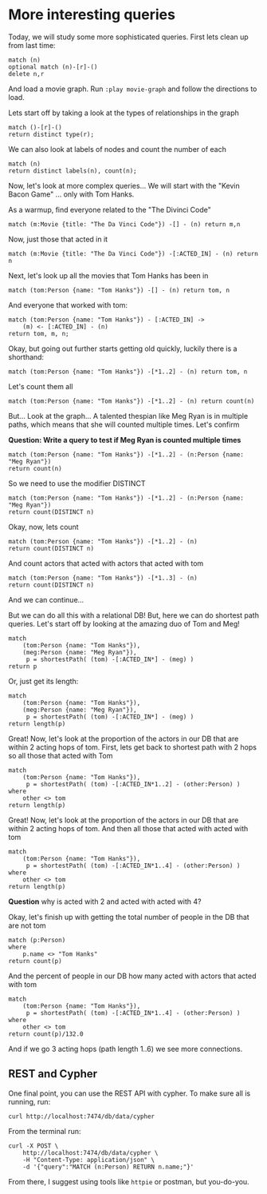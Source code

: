 # More interesting queries

Today, we will study some more sophisticated queries.  First lets clean up from
last time:

    match (n)
    optional match (n)-[r]-()
    delete n,r

And load a movie graph.  Run `:play movie-graph` and follow the directions to
load.

Lets start off by taking a look at the types of relationships in the graph

    match ()-[r]-()
    return distinct type(r);

We can also look at labels of nodes and count the number of each

    match (n)
    return distinct labels(n), count(n);

Now, let's look at more complex queries... We will start with the "Kevin Bacon
Game" ... only with Tom Hanks.

As a warmup, find everyone related to the "The Divinci Code"

    match (m:Movie {title: "The Da Vinci Code"}) -[] - (n) return m,n

Now, just those that acted in it

    match (m:Movie {title: "The Da Vinci Code"}) -[:ACTED_IN] - (n) return n

Next, let's look up all the movies that Tom Hanks has been in

    match (tom:Person {name: "Tom Hanks"}) -[] - (n) return tom, n

And everyone that worked with tom:

    match (tom:Person {name: "Tom Hanks"}) - [:ACTED_IN] ->
        (m) <- [:ACTED_IN] - (n)
    return tom, m, n;

Okay, but going out further starts getting old quickly, luckily there is a
shorthand:

    match (tom:Person {name: "Tom Hanks"}) -[*1..2] - (n) return tom, n

Let's count them all

    match (tom:Person {name: "Tom Hanks"}) -[*1..2] - (n) return count(n)

But... Look at the graph... A talented thespian like Meg Ryan is in multiple
paths, which means that she will counted multiple times.  Let's confirm


**Question: Write a query to test if Meg Ryan is counted multiple times**

    match (tom:Person {name: "Tom Hanks"}) -[*1..2] - (n:Person {name: "Meg Ryan"})
    return count(n)

So we need to use the modifier DISTINCT

    match (tom:Person {name: "Tom Hanks"}) -[*1..2] - (n:Person {name: "Meg Ryan"})
    return count(DISTINCT n)

Okay, now, lets count

    match (tom:Person {name: "Tom Hanks"}) -[*1..2] - (n)
    return count(DISTINCT n)

And count actors that acted with actors that acted with tom

    match (tom:Person {name: "Tom Hanks"}) -[*1..3] - (n)
    return count(DISTINCT n)

And we can continue...

But we can do all this with a relational DB!  But, here we can do shortest path
queries.  Let's start off by looking at the amazing duo of Tom and Meg!

    match
        (tom:Person {name: "Tom Hanks"}),
        (meg:Person {name: "Meg Ryan"}),
         p = shortestPath( (tom) -[:ACTED_IN*] - (meg) )
    return p

Or, just get its length:

    match
        (tom:Person {name: "Tom Hanks"}),
        (meg:Person {name: "Meg Ryan"}),
         p = shortestPath( (tom) -[:ACTED_IN*] - (meg) )
    return length(p)

Great!  Now, let's look at the proportion of the actors in our DB that are
within 2 acting hops of tom.  First, lets get back to shortest path with 2 hops
so all those that acted with Tom

    match
        (tom:Person {name: "Tom Hanks"}),
         p = shortestPath( (tom) -[:ACTED_IN*1..2] - (other:Person) )
    where
        other <> tom
    return length(p)

Great!  Now, let's look at the proportion of the actors in our DB that are
within 2 acting hops of tom.  And then all those that acted with acted with tom

    match
        (tom:Person {name: "Tom Hanks"}),
         p = shortestPath( (tom) -[:ACTED_IN*1..4] - (other:Person) )
    where
        other <> tom
    return length(p)

**Question** why is acted with 2 and acted with acted with 4?

Okay, let's finish up with getting the total number of people in the DB that are
not tom

    match (p:Person)
    where
        p.name <> "Tom Hanks"
    return count(p)

And the percent of people in our DB how many acted with actors that acted with
tom

    match
        (tom:Person {name: "Tom Hanks"}),
         p = shortestPath( (tom) -[:ACTED_IN*1..4] - (other:Person) )
    where
        other <> tom
    return count(p)/132.0

And if we go 3 acting hops (path length 1..6) we see more connections.

## REST and Cypher

One final point, you can use the REST API with cypher.  To make sure all is
running, run:

    curl http://localhost:7474/db/data/cypher

From the terminal run:

    curl -X POST \
        http://localhost:7474/db/data/cypher \
        -H "Content-Type: application/json" \
        -d '{"query":"MATCH (n:Person) RETURN n.name;"}'

From there, I suggest using tools like `httpie` or postman, but you-do-you.
